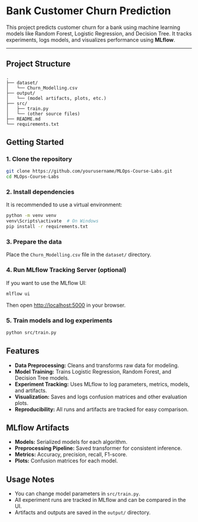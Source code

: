 # Bank Customer Churn Prediction

This project predicts customer churn for a bank using machine learning models like Random Forest, Logistic Regression, and Decision Tree. It tracks experiments, logs models, and visualizes performance using **MLflow**.

---

## Project Structure

```
.
├── dataset/
│   └── Churn_Modelling.csv
├── output/
│   └── (model artifacts, plots, etc.)
├── src/
│   ├── train.py
│   └── (other source files)
├── README.md
└── requirements.txt
```

## Getting Started

### 1. Clone the repository

```bash
git clone https://github.com/yourusername/MLOps-Course-Labs.git
cd MLOps-Course-Labs
```

### 2. Install dependencies

It is recommended to use a virtual environment:

```bash
python -m venv venv
venv\Scripts\activate  # On Windows
pip install -r requirements.txt
```

### 3. Prepare the data

Place the `Churn_Modelling.csv` file in the `dataset/` directory.

### 4. Run MLflow Tracking Server (optional)

If you want to use the MLflow UI:

```bash
mlflow ui
```
Then open [http://localhost:5000](http://localhost:5000) in your browser.

### 5. Train models and log experiments

```bash
python src/train.py
```

## Features

- **Data Preprocessing:** Cleans and transforms raw data for modeling.
- **Model Training:** Trains Logistic Regression, Random Forest, and Decision Tree models.
- **Experiment Tracking:** Uses MLflow to log parameters, metrics, models, and artifacts.
- **Visualization:** Saves and logs confusion matrices and other evaluation plots.
- **Reproducibility:** All runs and artifacts are tracked for easy comparison.

## MLflow Artifacts

- **Models:** Serialized models for each algorithm.
- **Preprocessing Pipeline:** Saved transformer for consistent inference.
- **Metrics:** Accuracy, precision, recall, F1-score.
- **Plots:** Confusion matrices for each model.

## Usage Notes

- You can change model parameters in `src/train.py`.
- All experiment runs are tracked in MLflow and can be compared in the UI.
- Artifacts and outputs are saved in the `output/` directory.

